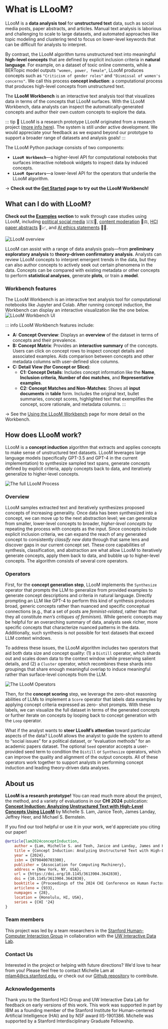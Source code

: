 <script setup>
import { VPTeamMembers } from 'vitepress/theme'

const web_icon = {
     svg: '<svg class="MuiSvgIcon-root MuiSvgIcon-fontSizeMedium css-dhaba5" focusable="false" aria-hidden="true" viewBox="0 0 24 24" data-testid="PublicIcon"><path d="M12 2C6.48 2 2 6.48 2 12s4.48 10 10 10 10-4.48 10-10S17.52 2 12 2m-1 17.93c-3.95-.49-7-3.85-7-7.93 0-.62.08-1.21.21-1.79L9 15v1c0 1.1.9 2 2 2zm6.9-2.54c-.26-.81-1-1.39-1.9-1.39h-1v-3c0-.55-.45-1-1-1H8v-2h2c.55 0 1-.45 1-1V7h2c1.1 0 2-.9 2-2v-.41c2.93 1.19 5 4.06 5 7.41 0 2.08-.8 3.97-2.1 5.39"></path></svg>'
};

const members = [
  {
    avatar: '/lloom/media/team/lam.jpg',
    name: 'Michelle S. Lam',
    title: 'PhD Candidate, Stanford',
    links: [
      { icon: web_icon, link: 'http://michelle123lam.github.io' },
      { icon: 'twitter', link: 'https://twitter.com/michelle123lam' },
      { icon: 'github', link: 'https://github.com/michelle123lam' },
    ]
  },
  {
    avatar: '/lloom/media/team/teoh.jpeg',
    name: 'Janice Teoh',
    title: 'Research Assistant, Stanford',
  },
  {
    avatar: '/lloom/media/team/landay.jpeg',
    name: 'James Landay',
    title: 'Professor, Stanford',
    links: [
      { icon: web_icon, link: 'https://www.landay.org/' },
      { icon: 'twitter', link: 'https://twitter.com/landay' },
    ]
  },
  {
    avatar: '/lloom/media/team/heer.jpeg',
    name: 'Jeffrey Heer',
    title: 'Professor, UW',
    links: [
      { icon: web_icon, link: 'https://homes.cs.washington.edu/~jheer/' },
      { icon: 'twitter', link: 'https://twitter.com/jeffrey_heer' },
    ]
  },
  {
    avatar: '/lloom/media/team/bernstein.jpeg',
    name: 'Michael S. Bernstein',
    title: 'Associate Professor, Stanford',
    links: [
      { icon: web_icon, link: 'https://hci.stanford.edu/msb/' },
      { icon: 'twitter', link: 'https://twitter.com/msbernst' },
    ]
  },
];
</script>

# What is LLooM?

LLooM is a **data analysis tool** for **unstructured text** data, such as social media posts, paper abstracts, and articles. Manual text analysis is laborious and challenging to scale to large datasets, and automated approaches like topic modeling and clustering tend to focus on lower-level keywords that can be difficult for analysts to interpret.

By contrast, the LLooM algorithm turns unstructured text into meaningful **high-level concepts** that are defined by explicit inclusion criteria in **natural language**. For example, on a dataset of toxic online comments, while a BERTopic model outputs `"women, power, female"`, LLooM produces concepts such as `"Criticism of gender roles"` and `"Dismissal of women's concerns"`. We call this process **concept induction**: a computational process that produces high-level concepts from unstructured text.

The **LLooM Workbench** is an interactive text analysis tool that visualizes data in terms of the concepts that LLooM surfaces. With the LLooM Workbench, data analysts can inspect the automatically-generated concepts and author their own custom concepts to explore the data.

::: tip 🚧 LLooM is a research prototype
LLooM originated from a research project ([more info here](./#about-us)). The system is still under active development. We would appreciate your feedback as we expand beyond our prototype to support a broader range of datasets and analysis goals!
:::

The LLooM Python package consists of two components:
- **`LLooM Workbench`**—a higher-level API for computational notebooks that surfaces interactive notebook widgets to inspect data by induced concepts.
- **`LLooM Operators`**—a lower-level API for the operators that underlie the LLooM algorithm.

→ **Check out the [Get Started](./get-started) page to try out the LLooM Workbench!**

## What can I do with LLooM?
**Check out the [Examples](/examples/pol-soc-media) section** to walk through case studies using LLooM, including [political social media](/examples/pol-soc-media) 🇺🇸📱, [content moderation](/examples/content-mod) 💬⚖️, [HCI paper abstracts](/examples/paper-abstracts) 📄📈, and [AI ethics statements](/examples/ai-impact-statements) 📝🤖.

![LLooM overview](/media/pull_figure.svg)

LLooM can assist with a range of data analysis goals—from **preliminary exploratory analysis** to **theory-driven confirmatory analysis**. Analysts can review LLooM concepts to interpret emergent trends in the data, but they can also author concepts to actively seek out certain phenomena in the data. Concepts can be compared with existing metadata or other concepts to perform **statistical analyses**, generate **plots**, or train a **model**.

### Workbench features
The LLooM Workbench is an interactive text analysis tool for computational notebooks like Jupyter and Colab. After running concept induction, the Workbench can display an interactive visualization like the one below.
![LLooM Workbench UI](/media/lloom_workbench_ui.svg)

::: info LLooM Workbench features include:
- **A: Concept Overview**: Displays an **overview** of the dataset in terms of concepts and their prevalence.
- **B: Concept Matrix**: Provides an **interactive summary** of the concepts. Users can click on concept rows to inspect concept details and associated examples. Aids comparison between concepts and other metadata columns with user-defined slice columns.
- **C: Detail View (for Concept or Slice)**:
  - **C1: Concept Details**: Includes concept information like the **Name**, **Inclusion criteria**, **Number of doc matches**, and **Representative examples**.
  - **C2: Concept Matches and Non-Matches**: Shows all **input documents** in **table** form. Includes the original text, bullet summaries, concept scores, highlighted text that exemplifies the concept, score rationale, and metadata columns.
:::

→ See the [Using the LLooM Workbench](./vis-guide.md) page for more detail on the Workbench.

## How does LLooM work?
LLooM is a **concept induction** algorithm that extracts and applies concepts to make sense of unstructured text datasets. LLooM leverages large language models (specifically GPT-3.5 and GPT-4 in the current implementation) to synthesize sampled text spans, generate concepts defined by explicit criteria, apply concepts back to data, and iteratively generalize to higher-level concepts.

![The full LLooM Process](/media/lloom_process_full.svg)

### Overview
LLooM samples extracted text and iteratively synthesizes proposed concepts of increasing generality. Once data has been synthesized into a concept, we can move up to the next abstraction level; we can generalize from smaller, lower-level concepts to broader, _higher-level concepts_ by repeating the process with concepts as the input. Since concepts include explicit inclusion criteria, we can expand the reach of any generated concept to consistently _classify new data_ through that same lens and discover gaps in our current concept set. These core capabilities of synthesis, classification, and abstraction are what allow LLooM to iteratively generate concepts, apply them back to data, and bubble up to higher-level concepts. The algorithm consists of several core operators.

### Operators
First, for the **concept generation step**, LLooM implements the `Synthesize` operator that prompts the LLM to generalize from provided examples to generate concept descriptions and criteria in natural language. Directly prompting an LLM like GPT-4 to perform this kind of synthesis produces broad, generic concepts rather than nuanced and specific conceptual connections (e.g., that a set of posts are _feminist-related_, rather than that they all constitute _men’s critiques of feminism_). While generic concepts may be helpful for an overarching summary of data, analysts seek richer, more specific concepts that characterize nuanced patterns in the data. Additionally, such synthesis is not possible for text datasets that exceed LLM context windows.

To address these issues, the LLooM algorithm includes two operators that aid both data size and concept quality: (1) a `Distill` operator, which shards out and scales down data to the context window while preserving salient details, and (2) a `Cluster` operator, which recombines these shards into groupings that share enough meaningful overlap to induce meaningful rather than surface-level concepts from the LLM.

![The LLooM Operators](/media/lloom_arch.svg)

Then, for the **concept scoring** step, we leverage the zero-shot reasoning abilities of LLMs to implement a `Score` operator that labels data examples by applying concept criteria expressed as zero- shot prompts. With these labels, we can visualize the full dataset in terms of the generated concepts or further iterate on concepts by looping back to concept generation with the `Loop` operator.

What if the analyst wants to **steer LLooM’s attention** toward particular aspects of the data? LLooM allows the analyst to guide the system to attend to “social issues” for a political dataset,
or “evaluation methods” for an academic papers dataset. The optional `Seed` operator accepts a user-provided seed term to condition the `Distill` or `Synthesize` operators, which can improve the quality and alignment of the output concepts. All of these operators work together to support analysts in performing concept induction and leading theory-driven data analyses.

## About us
**LLooM is a research prototype!** You can read much more about the project, the method, and a variety of evaluations in our **CHI 2024** publication: [**Concept Induction: Analyzing Unstructured Text with High-Level Concepts Using LLooM**]() by Michelle S. Lam, Janice Teoh, James Landay, Jeffrey Heer, and Michael S. Bernstein.

If you find our tool helpful or use it in your work, we'd appreciate you citing our paper!
```bibtex
@article{lam2024conceptInduction,
    author = {Lam, Michelle S. and Teoh, Janice and Landay, James and Heer, Jeffrey and Bernstein, Michael S.},
    title = {Concept Induction: Analyzing Unstructured Text with High-Level Concepts Using LLooM},
    year = {2024},
    isbn = {9798400703300},
    publisher = {Association for Computing Machinery},
    address = {New York, NY, USA},
    url = {https://doi.org/10.1145/3613904.3642830},
    doi = {10.1145/3613904.3642830},
    booktitle = {Proceedings of the 2024 CHI Conference on Human Factors in Computing Systems},
    articleno = {933},
    numpages = {28},
    location = {Honolulu, HI, USA},
    series = {CHI '24}
}
```

### Team members
This project was led by a team researchers in the <a href='https://hci.stanford.edu/'>Stanford Human-Computer Interaction Group</a> in collaboration with the <a href='https://idl.cs.washington.edu/'>UW Interactive Data Lab</a>.
<VPTeamMembers size="medium" :members="members" />

### Contact Us
Interested in the project or helping with future directions? We'd love to hear from you! Please feel free to contact Michelle Lam at mlam4@cs.stanford.edu, or check out our [Github repository](https://github.com/michelle123lam/lloom) to contribute.

### Acknowledgements
Thank you to the Stanford HCI Group and UW Interactive Data Lab for feedback on early versions of this work. This work was supported in part by IBM as a founding member of the Stanford Institute for Human-centered Artificial Intelligence (HAI) and by NSF award IIS-1901386. Michelle was supported by a Stanford Interdisciplinary Graduate Fellowship.
